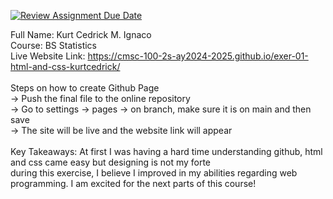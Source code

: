 [![Review Assignment Due Date](https://classroom.github.com/assets/deadline-readme-button-22041afd0340ce965d47ae6ef1cefeee28c7c493a6346c4f15d667ab976d596c.svg)](https://classroom.github.com/a/khVSkjrs)


Full Name: Kurt Cedrick M. Ignaco <br>
Course: BS Statistics <br>
Live Website Link: https://cmsc-100-2s-ay2024-2025.github.io/exer-01-html-and-css-kurtcedrick/ <br><br>
Steps on how to create Github Page <br>
-> Push the final file to the online repository <br>
-> Go to settings -> pages -> on branch, make sure it is on main and then save <br>
-> The site will be live and the website link will appear <br><br>
Key Takeaways: At first I was having a hard time understanding github, html and css came easy but designing is not my forte <br>
during this exercise, I believe I improved in my abilities regarding web programming. 
I am excited for the next parts of this course!